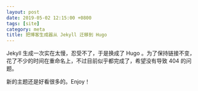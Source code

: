 ```yaml
---
layout: post
date: 2019-05-02 12:15:00 +0800
tags: [site]
category: meta
title: 把博客生成器从 Jekyll 迁移到 Hugo
---
```


Jekyll 生成一次实在太慢，忍受不了，于是换成了 Hugo 。为了保持链接不变，花了不少的时间在重命名上，不过目前似乎都完成了，希望没有导致 404 的问题。

新的主题还是好看很多的。Enjoy！